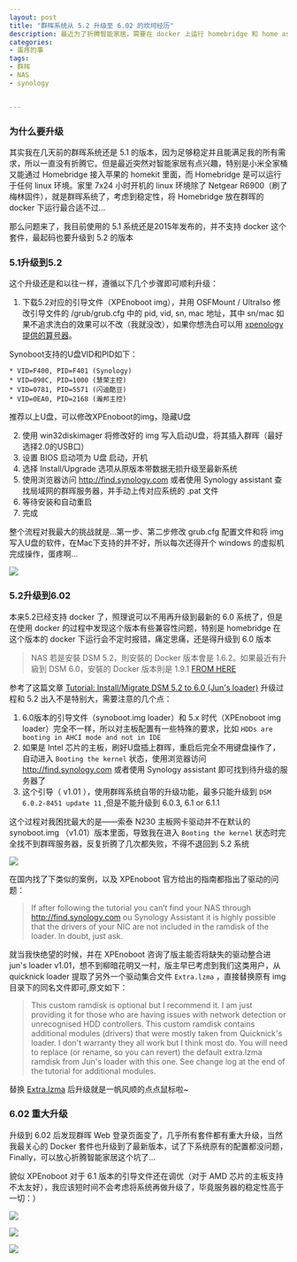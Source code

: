 ```yaml
---
layout: post
title: "群晖系统从 5.2 升级至 6.02 的坎坷经历"
description: 最近为了折腾智能家居，需要在 docker 上运行 homebridge 和 home assistant 这些框架，而老版本的群晖对 docker 支持的并不理想，只能客服懒癌，将家里万年不升级的群晖系统升级到了6.02...
categories:
- 蛋疼的事
tags:
- 群晖
- NAS
- synology


---
```


### 为什么要升级

其实我在几天前的群晖系统还是 5.1 的版本，因为足够稳定并且能满足我的所有需求，所以一直没有折腾它。但是最近突然对智能家居有点兴趣，特别是小米全家桶又能通过 Homebridge 接入苹果的 homekit 里面，而 Homebridge 是可以运行于任何 linux 环境。家里 7x24 小时开机的 linux 环境除了 Netgear R6900（刷了梅林固件），就是群晖系统了，考虑到稳定性，将 Homebridge 放在群晖的 docker 下运行最合适不过...

那么问题来了，我目前使用的 5.1 系统还是2015年发布的，并不支持 docker 这个套件，最起码也要升级到 5.2 的版本

### 5.1升级到5.2

这个升级还是和以往一样，遵循以下几个步骤即可顺利升级：

1. 下载5.2对应的引导文件（XPEnoboot img），并用 OSFMount / UltraIso 修改引导文件的 /grub/grub.cfg 中的 pid, vid, sn, mac 地址，其中 sn/mac 如果不追求洗白的效果可以不改（我就没改），如果你想洗白可以用 [xpenology 提供的算号器](https://xpenology.github.io/serial_generator/serial_generator_new.html)。

Synoboot支持的U盘VID和PID如下：

    * VID=F400, PID=F401 (Synology)
    * VID=090C, PID=1000 (慧荣主控)
    * VID=0781, PID=5571 (闪迪酷豆)
    * VID=0EA0, PID=2168 (瀚邦主控)

推荐以上U盘，可以修改XPEnoboot的img，隐藏U盘

2. 使用 win32diskimager 将修改好的 img 写入启动U盘，将其插入群晖（最好选择2.0的USB口）
3. 设置 BIOS 启动项为 U盘 启动，开机
4. 选择 Install/Upgrade 选项从原版本带数据无损升级至最新系统
5. 使用浏览器访问 http://find.synology.com 或者使用 Synology assistant 查找局域网的群晖服务器，并手动上传对应系统的 .pat 文件
6. 等待安装和自动重启
7. 完成

整个流程对我最大的挑战就是...第一步、第二步修改 grub.cfg 配置文件和将 img 写入U盘的软件，在Mac下支持的并不好，所以每次还得开个 windows 的虚拟机完成操作，蛋疼啊...

![](https://img.alicdn.com/tfs/TB1ehAZRXXXXXawXVXXXXXXXXXX-665-444.jpg)

### 5.2升级到6.02

本来5.2已经支持 docker 了，照理说可以不用再升级到最新的 6.0 系统了，但是在使用 docker 的过程中发现这个版本有些兼容性问题，特别是 homebridge 在这个版本的 docker 下运行会不定时报错，痛定思痛，还是得升级到 6.0 版本

> NAS 若是安裝 DSM 5.2，則安裝的 Docker 版本會是 1.6.2。如果最近有升級到 DSM 6.0，安裝的 Docker 版本則是 1.9.1 [FROM HERE](http://blog.chengweichen.com/2016/04/synology-nas-docker.html)

参考了这篇文章 [Tutorial: Install/Migrate DSM 5.2 to 6.0 (Jun's loader)](http://xpenology.com/forum/viewtopic.php?f=2&t=22100) 升级过程和 5.2 出入不是特别大，需要注意的几个点：

1. 6.0版本的引导文件（synoboot.img loader）和 5.x 时代（XPEnoboot img loader）完全不一样，所以对主板配置有一些特殊的要求，比如 `HDDs are booting in AHCI mode and not in IDE`
2. 如果是 Intel 芯片的主板，刷好U盘插上群晖，重启后完全不用键盘操作了，自动进入 `Booting the kernel` 状态，使用浏览器访问 http://find.synology.com 或者使用 Synology assistant 即可找到待升级的服务器了
3. 这个引导（ v1.01 ），使用群晖系统自带的升级功能，最多只能升级到 `DSM 6.0.2-8451 update 11` ,但是不能升级到 6.0.3, 6.1 or 6.1.1

这个过程对我困扰最大的是——索泰 N230 主板网卡驱动并不在默认的 synoboot.img （v1.01）版本里面，导致我在进入 `Booting the kernel` 状态时完全找不到群晖服务器，反复折腾了几次都失败，不得不退回到 5.2 系统

![](https://img.alicdn.com/tfs/TB1Tyo4RXXXXXbpXFXXXXXXXXXX-720-400.jpg)

在国内找了下类似的案例，以及 XPEnoboot 官方给出的指南都指出了驱动的问题：

> If after following the tutorial you can’t find your NAS through http://find.synology.com ou Synology Assistant it is highly possible that the drivers of your NIC are not included in the ramdisk of the loader. In doubt, just ask.

就当我快绝望的时候，并在 XPEnoboot 咨询了版主能否将缺失的驱动整合进 jun's loader v1.01，想不到柳暗花明又一村，版主早已考虑到我们这类用户，从 quicknick loader 提取了另外一个驱动集合文件 `Extra.lzma` ，直接替换原有 img 目录下的同名文件即可,原文如下：

> This custom ramdisk is optional but I recommend it. I am just providing it for those who are having issues with network detection or unrecognised HDD controllers. This custom ramdisk contains additional modules (drivers) that were mostly taken from Quicknick's loader. I don't warranty they all work but I think most do. You will need to replace (or rename, so you can revert) the default extra.lzma ramdisk from Jun's loader with this one. See change log at the end of the tutorial for additional modules.

替换 [Extra.lzma](https://mega.nz/#!HRJQGbhA!moPPC7fRCn-4fl6MirmYUmeAb2KzmxM5DE8SaazHDg8) 后升级就是一帆风顺的点点鼠标啦~

### 6.02 重大升级

升级到 6.02 后发现群晖 Web 登录页面变了，几乎所有套件都有重大升级，当然我最关心的 Docker 套件也升级到了最新版本，试了下系统原有的配置都没问题，Finally，可以放心折腾智能家居这个坑了...

貌似 XPEnoboot 对于 6.1 版本的引导文件还在调优（对于 AMD 芯片的主板支持不太友好），我应该短时间不会考虑将系统再做升级了，毕竟服务器的稳定性高于一切：）

![](https://img.alicdn.com/tfs/TB1SMQVRXXXXXbeXVXXXXXXXXXX-978-602.png)

![](https://img.alicdn.com/tfs/TB1XUVdRpXXXXcCXpXXXXXXXXXX-977-598.png)

![](https://img.alicdn.com/tfs/TB1Wc3FRXXXXXaXapXXXXXXXXXX-980-599.png)
